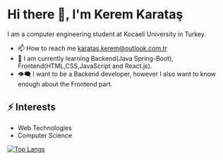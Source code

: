 # Hi there 👋, I'm Kerem Karataş
I am a computer engineering student at Kocaeli University in Turkey.
* 📫 How to reach me [karatas.kerem@outlook.com.tr](karatas.kerem@outlook.com.tr)
* 🌱 I am currently learning Backend(Java Spring-Boot), Frontend(HTML,CSS,JavaScript and React.js).
* 👁️‍🗨️ I want to be a Backend developer, however I also want to know enough about the Frontend part.
## ⚡ Interests
* Web Technologies
* Computer Science



[![Top Langs](https://github-readme-stats.vercel.app/api/top-langs/?username=keremkaratass&theme=dark&layout=compact)](https://github.com/anuraghazra/github-readme-stats)



 



